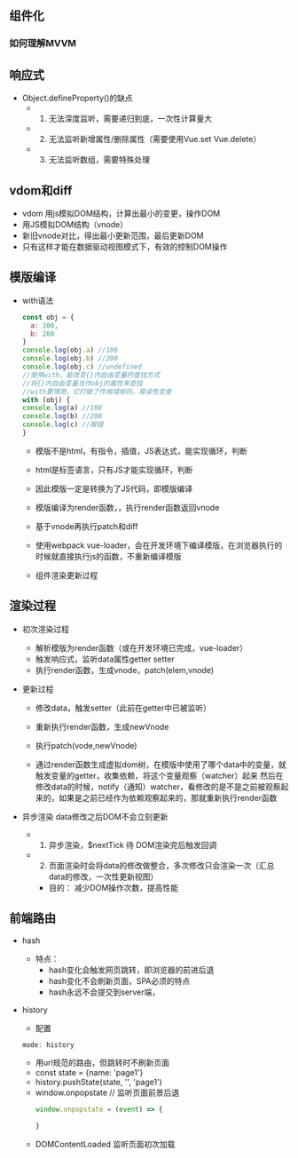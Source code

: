 ## 组件化
  ### 如何理解MVVM

## 响应式
 - Object.defineProperty()的缺点
    - 1. 无法深度监听，需要递归到底，一次性计算量大
    - 2. 无法监听新增属性/删除属性（需要使用Vue.set Vue.delete）
    - 3. 无法监听数组，需要特殊处理
## vdom和diff
  - vdom 用js模拟DOM结构，计算出最小的变更，操作DOM
  - 用JS模拟DOM结构（vnode）
  - 新旧vnode对比，得出最小更新范围，最后更新DOM
  - 只有这样才能在数据驱动视图模式下，有效的控制DOM操作
## 模版编译
- with语法
  ```js
  const obj = {
    a: 100,
    b: 200
  }
  console.log(obj.a) //100
  console.log(obj.b) //200
  console.log(obj.c) //undefined
  //使用with，能改变{}内自由变量的查找方式
  //将{}内自由变量当作obj的属性来查找
  //with要慎用，它打破了作用域规则，易读性变差
  with (obj) {
  console.log(a) //100
  console.log(b) //200
  console.log(c) //报错
  }
  ```

  - 模版不是html，有指令，插值，JS表达式，能实现循环，判断
  - html是标签语言，只有JS才能实现循环，判断
  - 因此模版一定是转换为了JS代码，即模版编译

  - 模版编译为render函数，，执行render函数返回vnode
  - 基于vnode再执行patch和diff
  - 使用webpack vue-loader，会在开发环境下编译模版，在浏览器执行的时候就直接执行js的函数，不重新编译模版

  - 组件渲染更新过程

## 渲染过程
  - 初次渲染过程
    - 解析模版为render函数（或在开发环境已完成，vue-loader）
    - 触发响应式，监听data属性getter  setter
    - 执行render函数，生成vnode，patch(elem,vnode)
  - 更新过程
    - 修改data，触发setter（此前在getter中已被监听）
    - 重新执行render函数，生成newVnode
    - 执行patch(vode,newVnode)


    - 通过render函数生成虚拟dom树，在模版中使用了哪个data中的变量，就触发变量的getter，收集依赖，将这个变量观察（watcher）起来
    然后在修改data的时候，notify（通知）watcher，看修改的是不是之前被观察起来的，如果是之前已经作为依赖观察起来的，那就重新执行render函数
  
  - 异步渲染  data修改之后DOM不会立刻更新
    - 1. 异步渲染，$nextTick 待 DOM渲染完后触发回调
    - 2. 页面渲染时会将data的修改做整合，多次修改只会渲染一次（汇总data的修改，一次性更新视图）
      - 目的： 减少DOM操作次数，提高性能
## 前端路由
  - hash
    - 特点：
      - hash变化会触发网页跳转，即浏览器的前进后退
      - hash变化不会刷新页面，SPA必须的特点
      - hash永远不会提交到server端，

  - history
    - 配置
    ```js
    mode: history
    ```
    - 用url规范的路由，但跳转时不刷新页面
    - const state = {name: 'page1'}
    - history.pushState(state, '', 'page1')
    - window.onpopstate // 监听页面前景后退
      ```js
      window.onpopstate = (event) => {
        
      }
      ```
    - DOMContentLoaded  监听页面初次加载